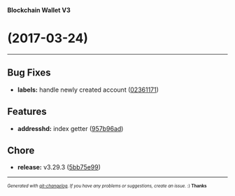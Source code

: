 __Blockchain Wallet V3__

#   (2017-03-24)



---

## Bug Fixes

- **labels:** handle newly created account
  ([02361171](https://github.com/blockchain/My-Wallet-V3/commit/0236117124e9e83aa41d8db5392a91e2483c50d4))


## Features

- **addresshd:** index getter
  ([957b96ad](https://github.com/blockchain/My-Wallet-V3/commit/957b96add4e00fbe45b0b21da743d647096ebd89))


## Chore

- **release:** v3.29.3
  ([5bb75e99](https://github.com/blockchain/My-Wallet-V3/commit/5bb75e99ee0440f8b99ab6f119caaf289561c232))



---
<sub><sup>*Generated with [git-changelog](https://github.com/rafinskipg/git-changelog). If you have any problems or suggestions, create an issue.* :) **Thanks** </sub></sup>